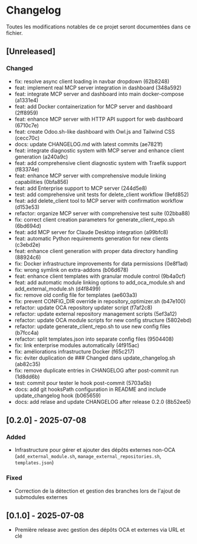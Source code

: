 # Changelog

Toutes les modifications notables de ce projet seront documentées dans ce fichier.

## [Unreleased]
### Changed
- fix: resolve async client loading in navbar dropdown (62b8248)
- feat: implement real MCP server integration in dashboard (348a592)
- feat: integrate MCP server and dashboard into main docker-compose (a1331e4)
- feat: add Docker containerization for MCP server and dashboard (2ff8959)
- feat: enhance MCP server with HTTP API support for web dashboard (6710c7e)
- feat: create Odoo.sh-like dashboard with Owl.js and Tailwind CSS (cecc70c)
- docs: update CHANGELOG.md with latest commits (ae7821f)
- feat: integrate diagnostic system with MCP server and enhance client generation (a240a9c)
- feat: add comprehensive client diagnostic system with Traefik support (f83374e)
- feat: enhance MCP server with comprehensive module linking capabilities (0bfa856)
- feat: add Enterprise support to MCP server (244d5e8)
- test: add comprehensive unit tests for delete_client workflow (9efd852)
- feat: add delete_client tool to MCP server with confirmation workflow (d153e53)
- refactor: organize MCP server with comprehensive test suite (02bba88)
- fix: correct client creation parameters for generate_client_repo.sh (6bd694d)
- feat: add MCP server for Claude Desktop integration (a99bfc8)
- feat: automatic Python requirements generation for new clients (c3ebd2e)
- feat: enhance client generation with proper data directory handling (88924c6)
- fix: Docker infrastructure improvements for data permissions (0e8f1ad)
- fix: wrong symlink on extra-addons (b06d678)
- feat: enhance client templates with granular module control (9b4a0cf)
- feat: add automatic module linking options to add_oca_module.sh and add_external_module.sh (d4f8499)
- fix: remove old config file for templates (ae603a3)
- fix: prevent CONFIG_DIR override in repository_optimizer.sh (b47e100)
- refactor: update OCA repository updater script (f7af2c8)
- refactor: update external repository management scripts (5ef3a12)
- refactor: update OCA module scripts for new config structure (5802ebd)
- refactor: update generate_client_repo.sh to use new config files (b7fcc4a)
- refactor: split templates.json into separate config files (9504408)
- fix: link enterprise modules automatically (4f915ac)
- fix: améliorations infrastructure Docker (f65c217)
- fix: éviter duplication de ### Changed dans update_changelog.sh (ab82c35)
- fix: remove duplicate entries in CHANGELOG after post-commit run (1d8dd6b)
- test: commit pour tester le hook post-commit (5703a5b)
- docs: add git hooksPath configuration in README and include update_changelog hook (b065659)
- docs: add relase and update CHANGELOG after release 0.2.0 (8b52ee5)

## [0.2.0] - 2025-07-08

### Added

- Infrastructure pour gérer et ajouter des dépôts externes non-OCA (`add_external_module.sh`, `manage_external_repositories.sh`, `templates.json`)

### Fixed

- Correction de la détection et gestion des branches lors de l'ajout de submodules externes

## [0.1.0] - 2025-07-08

- Première release avec gestion des dépôts OCA et externes via URL et clé
